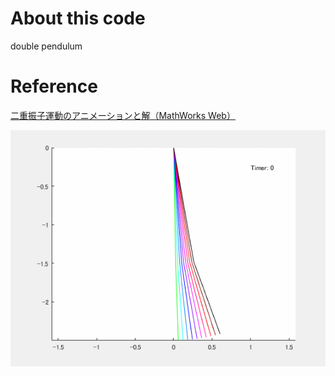 # About this code
double pendulum

# Reference

[二重振子運動のアニメーションと解（MathWorks Web）](https://jp.mathworks.com/help/symbolic/animation-and-solution-of-double-pendulum.html)

![explanation](pendulum.gif)

